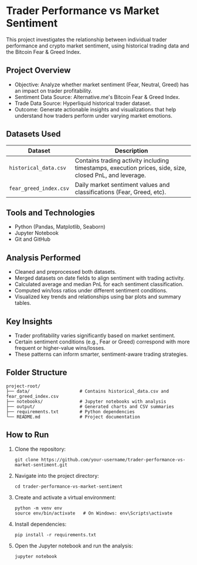 # Trader Performance vs Market Sentiment

This project investigates the relationship between individual trader performance and crypto market sentiment, using historical trading data and the Bitcoin Fear & Greed Index.

## Project Overview

- Objective: Analyze whether market sentiment (Fear, Neutral, Greed) has an impact on trader profitability.
- Sentiment Data Source: Alternative.me's Bitcoin Fear & Greed Index.
- Trade Data Source: Hyperliquid historical trader dataset.
- Outcome: Generate actionable insights and visualizations that help understand how traders perform under varying market emotions.

## Datasets Used

| Dataset                  | Description                                                       |
|--------------------------|-------------------------------------------------------------------|
| `historical_data.csv`    | Contains trading activity including timestamps, execution prices, side, size, closed PnL, and leverage. |
| `fear_greed_index.csv`   | Daily market sentiment values and classifications (Fear, Greed, etc). |

## Tools and Technologies

- Python (Pandas, Matplotlib, Seaborn)
- Jupyter Notebook
- Git and GitHub

## Analysis Performed

- Cleaned and preprocessed both datasets.
- Merged datasets on date fields to align sentiment with trading activity.
- Calculated average and median PnL for each sentiment classification.
- Computed win/loss ratios under different sentiment conditions.
- Visualized key trends and relationships using bar plots and summary tables.

## Key Insights

- Trader profitability varies significantly based on market sentiment.
- Certain sentiment conditions (e.g., Fear or Greed) correspond with more frequent or higher-value wins/losses.
- These patterns can inform smarter, sentiment-aware trading strategies.

## Folder Structure

```
project-root/
├── data/                   # Contains historical_data.csv and fear_greed_index.csv
├── notebooks/              # Jupyter notebooks with analysis
├── output/                 # Generated charts and CSV summaries
├── requirements.txt        # Python dependencies
└── README.md               # Project documentation
```

## How to Run

1. Clone the repository:
   ```
   git clone https://github.com/your-username/trader-performance-vs-market-sentiment.git
   ```

2. Navigate into the project directory:
   ```
   cd trader-performance-vs-market-sentiment
   ```

3. Create and activate a virtual environment:
   ```
   python -m venv env
   source env/bin/activate   # On Windows: env\Scripts\activate
   ```

4. Install dependencies:
   ```
   pip install -r requirements.txt
   ```

5. Open the Jupyter notebook and run the analysis:
   ```
   jupyter notebook
   ```
